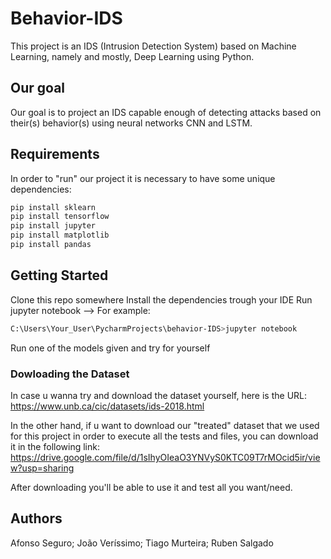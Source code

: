 # Behavior-IDS
This project is an IDS (Intrusion Detection System) based on Machine Learning, namely and mostly, Deep Learning using Python.

## Our goal
Our goal is to project an IDS capable enough of detecting attacks based on their(s) behavior(s) using neural networks CNN and LSTM.

## Requirements
In order to "run" our project it is necessary to have some unique dependencies:

```bash
pip install sklearn
pip install tensorflow
pip install jupyter
pip install matplotlib
pip install pandas
```

## Getting Started
Clone this repo somewhere
Install the dependencies trough your IDE
Run jupyter notebook --> For example:

```bash
C:\Users\Your_User\PycharmProjects\behavior-IDS>jupyter notebook
```

Run one of the models given and try for yourself

### Dowloading the Dataset
In case u wanna try and download the dataset yourself, here is the URL:
https://www.unb.ca/cic/datasets/ids-2018.html

In the other hand, if u want to download our "treated" dataset that we used for this project in order to execute all the tests and files, you can download it in the following link:
https://drive.google.com/file/d/1sIhyOIeaO3YNVyS0KTC09T7rMOcid5ir/view?usp=sharing

After downloading you'll be able to use it and test all you want/need.

## Authors
Afonso Seguro;
João Veríssimo;
Tiago Murteira;
Ruben Salgado
